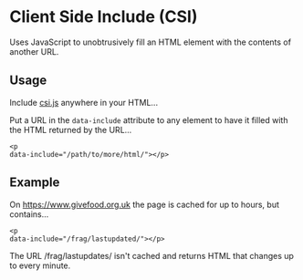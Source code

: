 # Client Side Include (CSI)
Uses JavaScript to unobtrusively fill an HTML element with the contents of another URL.

## Usage
Include [csi.js](https://github.com/jasoncartwright/clientsideinclude/blob/main/csi.js) anywhere in your HTML...

<code><script src="csi.js" defer></script></code>

Put a URL in the <code>data-include</code> attribute to any element to have it filled with the HTML returned by the URL...

<code>&lt;p data-include=&quot;/path/to/more/html/&quot;&gt;&lt;/p&gt;</code>

## Example
On https://www.givefood.org.uk the page is cached for up to hours, but contains...

<code><script src="csi.js" defer></script></code>

<code>&lt;p data-include=&quot;/frag/lastupdated/&quot;&gt;&lt;/p&gt;</code>

The URL /frag/lastupdates/ isn't cached and returns HTML that changes up to every minute.
